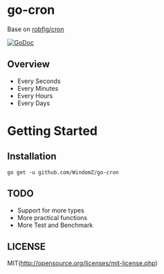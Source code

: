 # go-cron

Base on [robfig/cron](https://github.com/robfig/cron)

[![GoDoc](http://godoc.org/github.com/robfig/cron?status.png)](http://godoc.org/github.com/robfig/cron)

## Overview

* Every Seconds
* Every Minutes
* Every Hours
* Every Days

# Getting Started

## Installation

```
go get -u github.com/WindomZ/go-cron
```

## TODO

* Support for more types
* More practical functions
* More Test and Benchmark

## LICENSE

MIT(http://opensource.org/licenses/mit-license.php)
